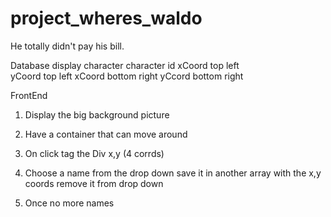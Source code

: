 project_wheres_waldo
====================

He totally didn't pay his bill.


Database
display
   character
   character id
   xCoord top left	
   yCoord top left
   xCoord bottom right
   yCcord bottom right

FrontEnd

1. Display the big background picture

2. Have a container that can move around

3. On click tag the Div x,y (4 corrds)

4. Choose a name from the drop down
   save it in another array with the x,y coords
   remove it from drop down


5. Once no more names

 			


